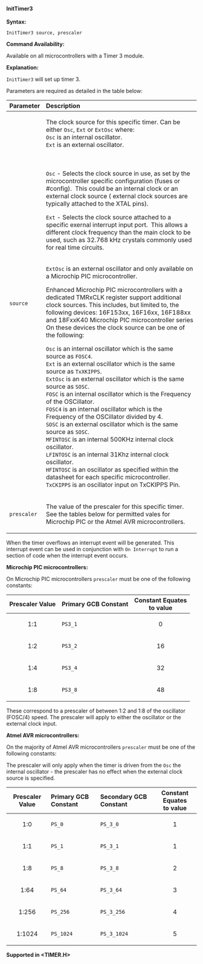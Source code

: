 <div class="section">

<div class="titlepage">

<div>

<div>

#### <span id="_inittimer3"></span>InitTimer3

</div>

</div>

</div>

<span class="strong">**Syntax:**</span>

``` screen
InitTimer3 source, prescaler
```

<span class="strong">**Command Availability:**</span>

Available on all microcontrollers with a Timer 3 module.

<span class="strong">**Explanation:**</span>

`InitTimer3` will set up timer 3.

Parameters are required as detailed in the table below:

<div class="informaltable">

<table data-border="1">
<thead>
<tr class="header">
<th style="text-align: left;">Parameter</th>
<th style="text-align: left;">Description</th>
</tr>
</thead>
<tbody>
<tr class="odd">
<td style="text-align: left;"><p><code class="literal">source</code></p></td>
<td style="text-align: left;"><p>The clock source for this specific timer. Can be either <code class="literal">Osc</code>, <code class="literal">Ext</code> or <code class="literal">ExtOsc</code> where:<br />
<code class="literal">Osc</code> is an internal oscillator.<br />
<code class="literal">Ext</code> is an external oscillator.<br />
</p>
<p><br />
<br />
<code class="literal">Osc</code> - Selects the clock source in use, as set by the microcontroller specific configuration (fuses or #config).  This could be an internal clock or an external clock source ( external clock sources are typically attached to the XTAL pins).</p>
<p><code class="literal">Ext</code> - Selects the clock source attached to a specific exernal interrupt input port.  This allows a different clock frequency than the main clock to be used, such as 32.768 kHz crystals commonly used for real time circuits.<br />
<br />
</p>
<p><code class="literal">ExtOsc</code> is an external oscillator and only available on a Microchip PIC microcontroller.</p>
<p>Enhanced Microchip PIC microcontrollers with a dedicated TMRxCLK register support additional clock sources. This includes, but limited to, the following devices: 16F153xx, 16F16xx, 16F188xx and 18FxxK40 Microchip PIC microcontroller series On these devices the clock source can be one of the following:</p>
<p><code class="literal">Osc</code> is an internal oscillator which is the same source as <code class="literal">FOSC4</code>.<br />
<code class="literal">Ext</code> is an external oscillator which is the same source as <code class="literal">TxXKIPPS</code>.<br />
<code class="literal">ExtOsc</code> is an external oscillator which is the same source as <code class="literal">SOSC</code>.<br />
<code class="literal">FOSC</code> is an internal oscillator which is the Frequency of the OSCillator.<br />
<code class="literal">FOSC4</code> is an internal oscillator which is the Frequency of the OSCillator divided by 4.<br />
<code class="literal">SOSC</code> is an external oscillator which is the same source as <code class="literal">SOSC</code>.<br />
<code class="literal">MFINTOSC</code> is an internal 500KHz internal clock oscillator.<br />
<code class="literal">LFINTOSC</code> is an internal 31Khz internal clock oscillator.<br />
<code class="literal">HFINTOSC</code> is an oscillator as specified within the datasheet for each specific microcontroller.<br />
<code class="literal">TxCKIPPS</code> is an oscillator input on TxCKIPPS Pin.<br />
</p></td>
</tr>
<tr class="even">
<td style="text-align: left;"><p><code class="literal">prescaler</code></p></td>
<td style="text-align: left;"><p>The value of the prescaler for this specific timer. See the tables below for permitted vales for Microchip PIC or the Atmel AVR microcontrollers.</p></td>
</tr>
</tbody>
</table>

</div>

When the timer overflows an interrupt event will be generated. This
interrupt event can be used in conjunction with `On Interrupt` to run a
section of code when the interrupt event occurs.  
  
  
  
<span class="strong">**Microchip PIC microcontrollers:**</span>

On Microchip PIC microcontrollers `prescaler` must be one of the
following constants:

<div class="informaltable">

<table data-border="1">
<thead>
<tr class="header">
<th style="text-align: center;"><span class="strong"><strong>Prescaler Value</strong></span></th>
<th style="text-align: left;"><span class="strong"><strong>Primary GCB Constant</strong></span></th>
<th style="text-align: center;"><span class="strong"><strong>Constant Equates<br />
to value</strong></span></th>
</tr>
</thead>
<tbody>
<tr class="odd">
<td style="text-align: center;"><p>1:1</p></td>
<td style="text-align: left;"><p><code class="literal">PS3_1</code></p></td>
<td style="text-align: center;"><p>0</p></td>
</tr>
<tr class="even">
<td style="text-align: center;"><p>1:2</p></td>
<td style="text-align: left;"><p><code class="literal">PS3_2</code></p></td>
<td style="text-align: center;"><p>16</p></td>
</tr>
<tr class="odd">
<td style="text-align: center;"><p>1:4</p></td>
<td style="text-align: left;"><p><code class="literal">PS3_4</code></p></td>
<td style="text-align: center;"><p>32</p></td>
</tr>
<tr class="even">
<td style="text-align: center;"><p>1:8</p></td>
<td style="text-align: left;"><p><code class="literal">PS3_8</code></p></td>
<td style="text-align: center;"><p>48</p></td>
</tr>
</tbody>
</table>

</div>

These correspond to a prescaler of between 1:2 and 1:8 of the oscillator
(FOSC/4) speed. The prescaler will apply to either the oscillator or the
external clock input.  
  
  
  
<span class="strong">**Atmel AVR microcontrollers:**</span>

On the majority of Atmel AVR microcontrollers `prescaler` must be one of
the following constants:

The prescaler will only apply when the timer is driven from the `Osc`
the internal oscillator - the prescaler has no effect when the external
clock source is specified.

<div class="informaltable">

<table data-border="1">
<thead>
<tr class="header">
<th style="text-align: center;"><span class="strong"><strong>Prescaler Value</strong></span></th>
<th style="text-align: left;"><span class="strong"><strong>Primary GCB Constant</strong></span></th>
<th style="text-align: left;"><span class="strong"><strong>Secondary GCB Constant</strong></span></th>
<th style="text-align: center;"><span class="strong"><strong>Constant Equates<br />
to value</strong></span></th>
</tr>
</thead>
<tbody>
<tr class="odd">
<td style="text-align: center;"><p>1:0</p></td>
<td style="text-align: left;"><p><code class="literal">PS_0</code></p></td>
<td style="text-align: left;"><p><code class="literal">PS_3_0</code></p></td>
<td style="text-align: center;"><p>1</p></td>
</tr>
<tr class="even">
<td style="text-align: center;"><p>1:1</p></td>
<td style="text-align: left;"><p><code class="literal">PS_1</code></p></td>
<td style="text-align: left;"><p><code class="literal">PS_3_1</code></p></td>
<td style="text-align: center;"><p>1</p></td>
</tr>
<tr class="odd">
<td style="text-align: center;"><p>1:8</p></td>
<td style="text-align: left;"><p><code class="literal">PS_8</code></p></td>
<td style="text-align: left;"><p><code class="literal">PS_3_8</code></p></td>
<td style="text-align: center;"><p>2</p></td>
</tr>
<tr class="even">
<td style="text-align: center;"><p>1:64</p></td>
<td style="text-align: left;"><p><code class="literal">PS_64</code></p></td>
<td style="text-align: left;"><p><code class="literal">PS_3_64</code></p></td>
<td style="text-align: center;"><p>3</p></td>
</tr>
<tr class="odd">
<td style="text-align: center;"><p>1:256</p></td>
<td style="text-align: left;"><p><code class="literal">PS_256</code></p></td>
<td style="text-align: left;"><p><code class="literal">PS_3_256</code></p></td>
<td style="text-align: center;"><p>4</p></td>
</tr>
<tr class="even">
<td style="text-align: center;"><p>1:1024</p></td>
<td style="text-align: left;"><p><code class="literal">PS_1024</code></p></td>
<td style="text-align: left;"><p><code class="literal">PS_3_1024</code></p></td>
<td style="text-align: center;"><p>5</p></td>
</tr>
</tbody>
</table>

</div>

<span class="strong">**Supported in &lt;TIMER.H&gt;**</span>

</div>
